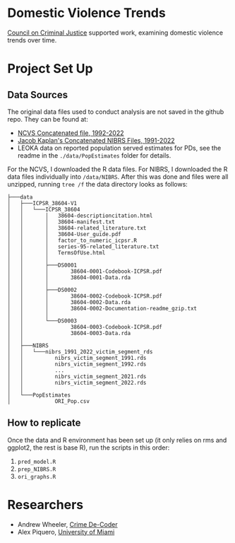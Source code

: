 # Domestic Violence Trends

[Council on Criminal Justice](https://counciloncj.org/) supported work, examining domestic violence trends over time.

# Project Set Up

## Data Sources

The original data files used to conduct analysis are not saved in the github repo. They can be found at:

 - [NCVS Concatenated file, 1992-2022](https://www.icpsr.umich.edu/web/ICPSR/studies/38604)
 - [Jacob Kaplan's Concatenated NIBRS Files, 1991-2022](https://www.openicpsr.org/openicpsr/project/118281/version/V9/view)
 - LEOKA data on reported population served estimates for PDs, see the readme in the `./data/PopEstimates` folder for details.

For the NCVS, I downloaded the R data files. For NIBRS, I downloaded the R data files individually into `/data/NIBRS`. After this was done and files were all unzipped, running `tree /f` the data directory looks as follows:

    ├───data
    │   ├───ICPSR_38604-V1
    │   │   └───ICPSR_38604
    │   │       │   38604-descriptioncitation.html
    │   │       │   38604-manifest.txt
    │   │       │   38604-related_literature.txt
    │   │       │   38604-User_guide.pdf
    │   │       │   factor_to_numeric_icpsr.R
    │   │       │   series-95-related_literature.txt
    │   │       │   TermsOfUse.html
    │   │       │
    │   │       ├───DS0001
    │   │       │       38604-0001-Codebook-ICPSR.pdf
    │   │       │       38604-0001-Data.rda
    │   │       │
    │   │       ├───DS0002
    │   │       │       38604-0002-Codebook-ICPSR.pdf
    │   │       │       38604-0002-Data.rda
    │   │       │       38604-0002-Documentation-readme_gzip.txt
    │   │       │
    │   │       └───DS0003
    │   │               38604-0003-Codebook-ICPSR.pdf
    │   │               38604-0003-Data.rda
    │   │
    │   ├───NIBRS
    │   │   └───nibrs_1991_2022_victim_segment_rds
    │   │          nibrs_victim_segment_1991.rds
    │   │          nibrs_victim_segment_1992.rds
    │   │          ...
    │   │          nibrs_victim_segment_2021.rds
    │   │          nibrs_victim_segment_2022.rds
    │   │
    │   └───PopEstimates
    │              ORI_Pop.csv

## How to replicate

Once the data and R environment has been set up (it only relies on rms and ggplot2, the rest is base R), run the scripts in this order:

 1) `pred_model.R`
 2) `prep_NIBRS.R`
 3) `ori_graphs.R`

# Researchers

 - Andrew Wheeler, [Crime De-Coder](https://crimede-coder.com/)
 - Alex Piquero, [University of Miami](https://people.miami.edu/profile/d506d27f83929e0a9839caa0309ae881)